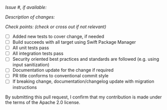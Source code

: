 *Issue #, if available:*

*Description of changes:*

*Check points: (check or cross out if not relevant)*

- [ ] Added new tests to cover change, if needed
- [ ] Build succeeds with all target using Swift Package Manager
- [ ] All unit tests pass
- [ ] All integration tests pass
- [ ] Security oriented best practices and standards are followed (e.g. using input sanitization)
- [ ] Documentation update for the change if required
- [ ] PR title conforms to conventional commit style
- [ ] If breaking change, documentation/changelog update with migration instructions

By submitting this pull request, I confirm that my contribution is made under the terms of the Apache 2.0 license.
